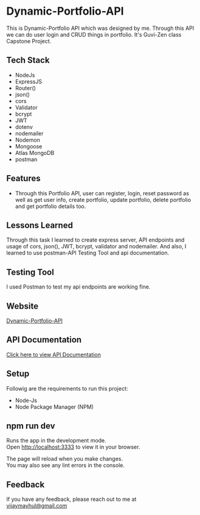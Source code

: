 
# Dynamic-Portfolio-API

This is Dynamic-Portfolio API which was designed by me. Through this API we can do user login and CRUD things in portfolio. It's Guvi-Zen class Capstone Project.

## Tech Stack

- NodeJs
- ExpressJS
- Router()
- json()
- cors
- Validator
- bcrypt
- JWT
- dotenv
- nodemailer
- Nodemon
- Mongoose
- Atlas MongoDB
- postman

## Features

- Through this Portfolio API, user can register, login, reset password as well as get user info, create portfolio, update portfolio, delete portfolio and get portfolio details too.

## Lessons Learned

Through this task I learned to create express server, API endpoints and usage of cors, json(), JWT, bcrypt, validator and nodemailer. And also, I learned to use postman-API Testing Tool and api documentation.

## Testing Tool

I used Postman to test my api endpoints are working fine.

## Website

[Dynamic-Portfolio-API](https://dynamic-portfolio-backend-k0sw.onrender.com)


## API Documentation

[Click here to view API Documentation]()

## Setup

Followig are the requirements to run this project:
- Node-Js
- Node Package Manager (NPM)

## npm run dev

Runs the app in the development mode.\
Open [http://localhost:3333](http://localhost:3333) to view it in your browser.

The page will reload when you make changes.\
You may also see any lint errors in the console.

## Feedback

If you have any feedback, please reach out to me at vijaymayhul@gmail.com

